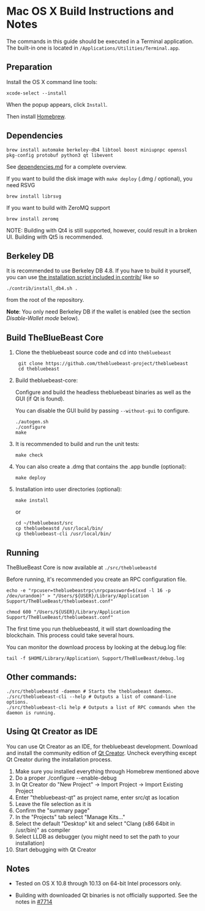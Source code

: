 Mac OS X Build Instructions and Notes
====================================
The commands in this guide should be executed in a Terminal application.
The built-in one is located in `/Applications/Utilities/Terminal.app`.

Preparation
-----------
Install the OS X command line tools:

`xcode-select --install`

When the popup appears, click `Install`.

Then install [Homebrew](https://brew.sh).

Dependencies
----------------------

    brew install automake berkeley-db4 libtool boost miniupnpc openssl pkg-config protobuf python3 qt libevent

See [dependencies.md](dependencies.md) for a complete overview.

If you want to build the disk image with `make deploy` (.dmg / optional), you need RSVG

    brew install librsvg

If you want to build with ZeroMQ support
    
    brew install zeromq

NOTE: Building with Qt4 is still supported, however, could result in a broken UI. Building with Qt5 is recommended.

Berkeley DB
-----------
It is recommended to use Berkeley DB 4.8. If you have to build it yourself,
you can use [the installation script included in contrib/](/contrib/install_db4.sh)
like so

```shell
./contrib/install_db4.sh .
```

from the root of the repository.

**Note**: You only need Berkeley DB if the wallet is enabled (see the section *Disable-Wallet mode* below).

Build TheBlueBeast Core
------------------------

1. Clone the thebluebeast source code and cd into `thebluebeast`

        git clone https://github.com/thebluebeast-project/thebluebeast
        cd thebluebeast

2.  Build thebluebeast-core:

    Configure and build the headless thebluebeast binaries as well as the GUI (if Qt is found).

    You can disable the GUI build by passing `--without-gui` to configure.

        ./autogen.sh
        ./configure
        make

3.  It is recommended to build and run the unit tests:

        make check

4.  You can also create a .dmg that contains the .app bundle (optional):

        make deploy

5.  Installation into user directories (optional):

        make install

    or

        cd ~/thebluebeast/src
        cp thebluebeastd /usr/local/bin/
        cp thebluebeast-cli /usr/local/bin/

Running
-------

TheBlueBeast Core is now available at `./src/thebluebeastd`

Before running, it's recommended you create an RPC configuration file.

    echo -e "rpcuser=thebluebeastrpc\nrpcpassword=$(xxd -l 16 -p /dev/urandom)" > "/Users/${USER}/Library/Application Support/TheBlueBeast/thebluebeast.conf"

    chmod 600 "/Users/${USER}/Library/Application Support/TheBlueBeast/thebluebeast.conf"

The first time you run thebluebeastd, it will start downloading the blockchain. This process could take several hours.

You can monitor the download process by looking at the debug.log file:

    tail -f $HOME/Library/Application\ Support/TheBlueBeast/debug.log

Other commands:
-------

    ./src/thebluebeastd -daemon # Starts the thebluebeast daemon.
    ./src/thebluebeast-cli --help # Outputs a list of command-line options.
    ./src/thebluebeast-cli help # Outputs a list of RPC commands when the daemon is running.

Using Qt Creator as IDE
------------------------
You can use Qt Creator as an IDE, for thebluebeast development.
Download and install the community edition of [Qt Creator](https://www.qt.io/download/).
Uncheck everything except Qt Creator during the installation process.

1. Make sure you installed everything through Homebrew mentioned above
2. Do a proper ./configure --enable-debug
3. In Qt Creator do "New Project" -> Import Project -> Import Existing Project
4. Enter "thebluebeast-qt" as project name, enter src/qt as location
5. Leave the file selection as it is
6. Confirm the "summary page"
7. In the "Projects" tab select "Manage Kits..."
8. Select the default "Desktop" kit and select "Clang (x86 64bit in /usr/bin)" as compiler
9. Select LLDB as debugger (you might need to set the path to your installation)
10. Start debugging with Qt Creator

Notes
-----

* Tested on OS X 10.8 through 10.13 on 64-bit Intel processors only.

* Building with downloaded Qt binaries is not officially supported. See the notes in [#7714](https://github.com/bitcoin/bitcoin/issues/7714)
